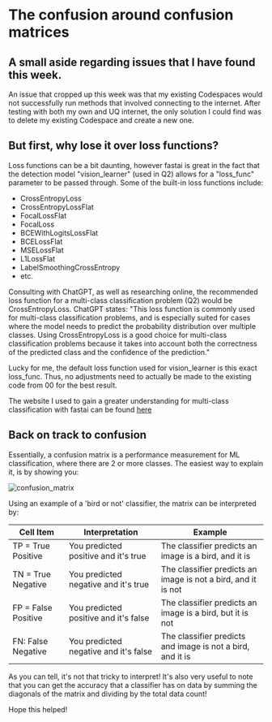# The confusion around confusion matrices

## A small aside regarding issues that I have found this week.

An issue that cropped up this week was that my existing Codespaces would not successfully run methods that involved connecting to the internet. After testing with both my own and UQ internet, the only solution I could find was to delete my existing Codespace and create a new one.

## But first, why lose it over loss functions?

Loss functions can be a bit daunting, however fastai is great in the fact that the detection model "vision_learner" (used in Q2) allows for a "loss_func" parameter to be passed through.
Some of the built-in loss functions include:
- CrossEntropyLoss
- CrossEntropyLossFlat
- FocalLossFlat
- FocalLoss
- BCEWithLogitsLossFlat
- BCELossFlat
- MSELossFlat
- L1LossFlat
- LabelSmoothingCrossEntropy
- etc.

Consulting with ChatGPT, as well as researching online, the recommended loss function for a multi-class classification problem (Q2) would be CrossEntropyLoss. ChatGPT states:
"This loss function is commonly used for multi-class classification problems, and is especially suited for cases where the model needs to predict the probability distribution over multiple classes. Using CrossEntropyLoss is a good choice for multi-class classification problems because it takes into account both the correctness of the predicted class and the confidence of the prediction."

Lucky for me, the default loss function used for vision_learner is this exact loss_func. Thus, no adjustments need to actually be made to the existing code from 00 for the best result.

The website I used to gain a greater understanding for multi-class classification with fastai can be found [here](https://medium.com/analytics-vidhya/fastai-multi-label-classification-chapter-6-d28f3c9ed4f5#:~:text=In%20fastai%20we%20do%20not,BCEWithLogitsLoss%20by%20default.)

## Back on track to confusion
Essentially, a confusion matrix is a performance measurement for ML classification, where there are 2 or more classes. The easiest way to explain it, is by showing you:

![confusion_matrix](https://github.com/jacques-serfontein/jacques-serfontein.github.io/assets/88257966/2cb66fbb-aa9d-4a90-91de-14db55188e69)

Using an example of a 'bird or not' classifier, the matrix can be interpreted by:

| **Cell Item** | **Interpretation** | **Example** |
|-|-|-|
| TP = True Positive | You predicted positive and it's true | The classifier predicts an image is a bird, and it is |
| TN = True Negative | You predicted negative and it's true | The classifier predicts an image is not a bird, and it is not |
| FP = False Positive | You predicted positive and it's false | The classifier predicts an image is a bird, but it is not |
| FN: False Negative | You predicted negative and it's false | The classifier predicts and image is not a bird, and it is |

As you can tell, it's not that tricky to interpret! It's also very useful to note that you can get the accuracy that a classifier has on data by summing the diagonals of the matrix and dividing by the total data count!

Hope this helped!
